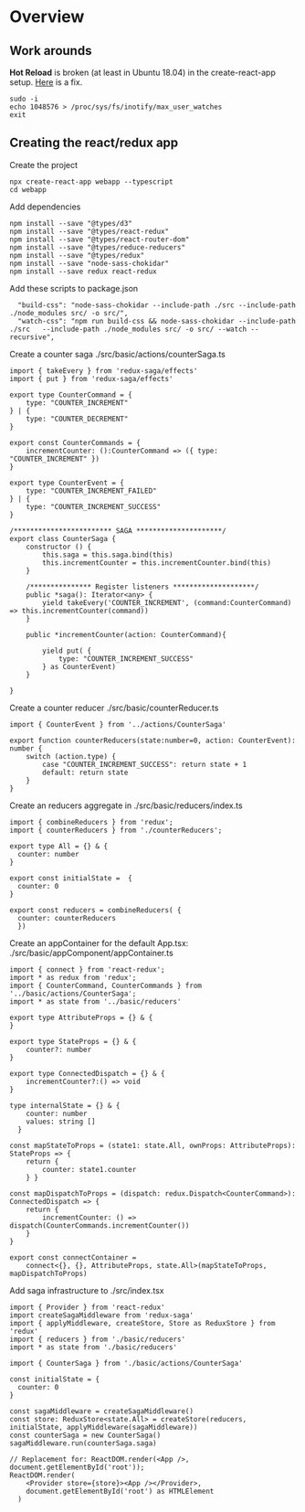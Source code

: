# Overview

## Work arounds

**Hot Reload** is broken (at least in Ubuntu 18.04) in the create-react-app setup. [Here](https://stackoverflow.com/questions/42189575/create-react-app-reload-not-working) is a fix.

    sudo -i
    echo 1048576 > /proc/sys/fs/inotify/max_user_watches
    exit

## Creating the react/redux app

Create the project

    npx create-react-app webapp --typescript
    cd webapp

Add dependencies    

    npm install --save "@types/d3"
    npm install --save "@types/react-redux"
    npm install --save "@types/react-router-dom"
    npm install --save "@types/reduce-reducers"
    npm install --save "@types/redux"
    npm install --save "node-sass-chokidar"    
    npm install --save redux react-redux

Add these scripts to package.json

      "build-css": "node-sass-chokidar --include-path ./src --include-path ./node_modules src/ -o src/",
      "watch-css": "npm run build-css && node-sass-chokidar --include-path ./src   --include-path ./node_modules src/ -o src/ --watch --recursive",

Create a counter saga ./src/basic/actions/counterSaga.ts

    import { takeEvery } from 'redux-saga/effects'
    import { put } from 'redux-saga/effects'
    
    export type CounterCommand = {
        type: "COUNTER_INCREMENT"
    } | {
        type: "COUNTER_DECREMENT"
    } 
    
    export const CounterCommands = {
        incrementCounter: ():CounterCommand => ({ type: "COUNTER_INCREMENT" })
    } 
    
    export type CounterEvent = {
        type: "COUNTER_INCREMENT_FAILED"
    } | {
        type: "COUNTER_INCREMENT_SUCCESS"
    }
        
    /************************ SAGA *********************/
    export class CounterSaga {
        constructor () {
            this.saga = this.saga.bind(this)
            this.incrementCounter = this.incrementCounter.bind(this)
        }
    
        /*************** Register listeners ********************/
        public *saga(): Iterator<any> {
            yield takeEvery('COUNTER_INCREMENT', (command:CounterCommand) => this.incrementCounter(command))        
        }
    
        public *incrementCounter(action: CounterCommand){
    
            yield put( { 
                type: "COUNTER_INCREMENT_SUCCESS"
            } as CounterEvent)
        }
    
    }

Create a counter reducer ./src/basic/counterReducer.ts
    
    import { CounterEvent } from '../actions/CounterSaga'
    
    export function counterReducers(state:number=0, action: CounterEvent): number {
        switch (action.type) {
            case "COUNTER_INCREMENT_SUCCESS": return state + 1
            default: return state
        }
    }
    
Create an reducers aggregate in ./src/basic/reducers/index.ts

    import { combineReducers } from 'redux';
    import { counterReducers } from './counterReducers';
    
    export type All = {} & {
      counter: number
    }  
    
    export const initialState =  { 
      counter: 0
    }
    
    export const reducers = combineReducers( {
      counter: counterReducers
      })

Create an appContainer for the default App.tsx: ./src/basic/appComponent/appContainer.ts

    import { connect } from 'react-redux';
    import * as redux from 'redux';
    import { CounterCommand, CounterCommands } from '../basic/actions/CounterSaga';
    import * as state from '../basic/reducers'

    export type AttributeProps = {} & {
    }
      
    export type StateProps = {} & {
        counter?: number
    }
      
    export type ConnectedDispatch = {} & {
        incrementCounter?:() => void
    }
    
    type internalState = {} & {
        counter: number
        values: string []
      }  
      
    const mapStateToProps = (state1: state.All, ownProps: AttributeProps): StateProps => {
        return {
            counter: state1.counter
        } }
    
    const mapDispatchToProps = (dispatch: redux.Dispatch<CounterCommand>): ConnectedDispatch => {
        return {
            incrementCounter: () => dispatch(CounterCommands.incrementCounter())
        }
    }    
    
    export const connectContainer = 
        connect<{}, {}, AttributeProps, state.All>(mapStateToProps, mapDispatchToProps)
      


Add saga infrastructure to ./src/index.tsx

    import { Provider } from 'react-redux'
    import createSagaMiddleware from 'redux-saga'
    import { applyMiddleware, createStore, Store as ReduxStore } from 'redux'
    import { reducers } from './basic/reducers'
    import * as state from './basic/reducers'
    
    import { CounterSaga } from './basic/actions/CounterSaga'  
    
    const initialState = { 
      counter: 0
    }
    
    const sagaMiddleware = createSagaMiddleware()
    const store: ReduxStore<state.All> = createStore(reducers, initialState, applyMiddleware(sagaMiddleware))    
    const counterSaga = new CounterSaga()    
    sagaMiddleware.run(counterSaga.saga)
    
    // Replacement for: ReactDOM.render(<App />, document.getElementById('root'));
    ReactDOM.render(
        <Provider store={store}><App /></Provider>,
        document.getElementById('root') as HTMLElement
      )
    



  